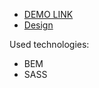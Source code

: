 - [DEMO LINK](https://artem8746.github.io/mybike-landing/)
- [Design](https://www.figma.com/file/NZQAIydtHo5QkINyGLHNcq/BIKE-New-Version?node-id=0%3A1)

Used technologies:
- BEM
- SASS
